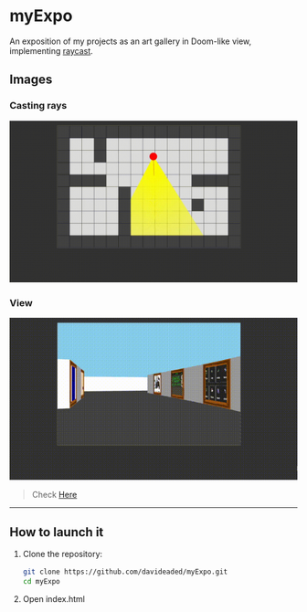 # myExpo

An exposition of my projects as an art gallery in Doom-like view, implementing [raycast](https://en.wikipedia.org/wiki/Ray_casting#Ray_casting_in_early_computer_games).

## Images

### Casting rays
![Preview](./public/preview1.gif)

### View
![Preview2](./public/preview2.gif)

> Check [Here](https://davideaded.github.io/myexpo/)

---

## How to launch it

1. Clone the repository:
   ```bash
   git clone https://github.com/davideaded/myExpo.git
   cd myExpo
   ```
2. Open index.html

